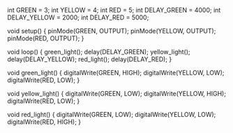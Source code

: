 int GREEN = 3;
int YELLOW = 4;
int RED = 5;
int DELAY_GREEN = 4000;
int DELAY_YELLOW = 2000;
int DELAY_RED = 5000;

void setup()
{
  pinMode(GREEN, OUTPUT);
  pinMode(YELLOW, OUTPUT);
  pinMode(RED, OUTPUT);
}

void loop()
{
  green_light();
  delay(DELAY_GREEN);
  yellow_light();
  delay(DELAY_YELLOW);
  red_light();
  delay(DELAY_RED);
}

void green_light()
{
  digitalWrite(GREEN, HIGH);
  digitalWrite(YELLOW, LOW);
  digitalWrite(RED, LOW);
}

void yellow_light()
{
  digitalWrite(GREEN, LOW);
  digitalWrite(YELLOW, HIGH);
  digitalWrite(RED, LOW);
}

void red_light()
{
  digitalWrite(GREEN, LOW);
  digitalWrite(YELLOW, LOW);
  digitalWrite(RED, HIGH);
}
 

